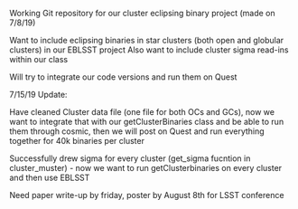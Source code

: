 Working Git repository for our cluster eclipsing binary project (made on 7/8/19)

Want to include eclipsing binaries in star clusters (both open and globular clusters) in our EBLSST project
Also want to include cluster sigma read-ins within our class

Will try to integrate our code versions and run them on Quest


7/15/19 Update:

Have cleaned Cluster data file (one file for both OCs and GCs), now we want to integrate that with our getClusterBinaries class and be able to run them through cosmic, then we will post on Quest and run everything together for 40k binaries per cluster


Successfully drew sigma for every cluster (get_sigma fucntion in cluster_muster) - now we want to run getClusterbinaries on every cluster and then use EBLSST

Need paper write-up by friday, poster by August 8th for LSST conference
